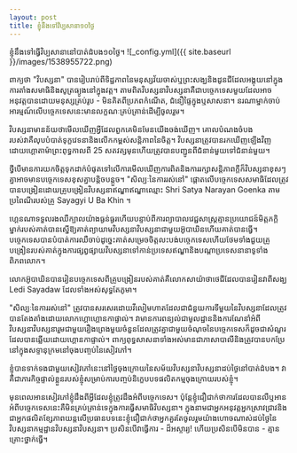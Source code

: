 ```yaml
---
layout: post
title: ខ្ញុំនឹង​ទៅវិប្បសានា១០ថ្ងៃ
---
```


ខ្ញុំនឹង​ទៅ​ធ្វើ​វិប្បសានានៅបាត់​ដំបង​១០ថ្ងៃ។
![_config.yml]({{ site.baseurl }}/images/1538955722.png)

ពាក្យថា "វិបស្សនា" បានរៀបរាប់ពីទិដ្ឋភាពនៃមនុស្សវ័យចាស់ឬព្រះសង្ឃនិងដូនជីដែលអង្គុយនៅក្នុងការតាំងសមាធិនិងសូត្រធ្យូងនៅក្នុងវត្ត។ តាមពិតវិបស្សនាវិបស្សនាគឺជាបច្ចេកទេសមួយដែលអាចអនុវត្តបានដោយមនុស្សគ្រប់រូប - មិនគិតពីប្រភពកំណើត, ជំនឿផ្ទៃក្នុងឬសាសនា។ នរណាម្នាក់ចាប់អារម្មណ៍លើបច្ចេកទេសនេះមានលក្ខណៈគ្រប់គ្រាន់ដើម្បីចូលរួម។

វិបស្សនាមានន័យថាមើលឃើញអ្វីដែលពួកគេមិនមែនយើងចង់ឃើញ។ គោលបំណងចំបងរបស់វាគឺលុបបំបាត់ទុក្ខវេទនានិងលើកកម្ពស់សន្តិភាពនៃចិត្ត។ វិបស្សនាត្រូវបានរកឃើញឡើងវិញដោយហ្គោតាម៉ាព្រះពុទ្ធកាលពី 25 សតវត្សមុនហើយត្រូវបានបញ្ជូនពីជំនាន់មួយទៅជំនាន់មួយ។

ថ្វីបើមានការយកចិត្តទុកដាក់បំផុតទៅលើការមើលឃើញការពិតនិងការរក្សាសន្តិភាពក្តីក៏វិបស្សនាខុសៗគ្នាអាចមានបច្ចេកទេសខុសគ្នាបន្តិចបន្តួច។ "សិល្បៈនៃការរស់នៅ" ផ្តោតលើបច្ចេកទេសសមាធិដែលត្រូវបានបង្រៀនដោយគ្រូបង្រៀនវិបស្សនាឥណ្ឌាឥណ្ឌាឈ្មោះ Shri Satya Narayan Goenka តាមប្រពៃណីរបស់គ្រូ Sayagyi U Ba Khin ។

ហ្គេនណាទទួលរងឈឺក្បាលយ៉ាងធ្ងន់ធ្ងរហើយបន្ទាប់ពីការព្យាបាលវេជ្ជសាស្ត្រគ្មានប្រយោជន៍មិត្តភក្តិម្នាក់របស់គាត់បានស្នើឱ្យគាត់ព្យាយាមវិបស្សនាវិបស្សនាជាមួយអ៊ូបាឃិនហើយគាត់បានធ្វើ។ បច្ចេកទេសបានបំបាត់ការឈឺចាប់ដូច្នេះគាត់សម្រេចចិត្តលះបង់បច្ចេកទេសហើយថែមទាំងជួយគ្រូបង្រៀនរបស់គាត់ក្នុងការផ្សព្វផ្សាយវិបស្សនាទៅកាន់ប្រទេសឥណ្ឌានិងបណ្តាប្រទេសនានាទូទាំងពិភពលោក។

លោកអ៊ូបាឃិនបានរៀនបច្ចេកទេសពីគ្រូបង្រៀនរបស់គាត់គឺលោកសាយ៉ាថាថេជីដែលបានរៀនវាពីសង្ឃ Ledi Sayadaw ដែលទាំងអស់សុទ្ធតែភូមា។

"សិល្បៈនៃការរស់នៅ" ត្រូវបានសរសេរដោយវីលៀមហាតដែលជាជំនួយការទីមួយនៃវិបស្សនាដែលត្រូវបានតែងតាំងដោយលោកហ្គោហ្គោនកាផ្ទាល់។ វាមានការពន្យល់ជាមូលដ្ឋាននិងការណែនាំអំពីវិបស្សនាវិបស្សនារួមជាមួយរឿងព្រេងមួយចំនួនដែលត្រូវគ្នាជាមួយចំណុចនៃបច្ចេកទេសក៏ដូចជាសំណួរដែលបានឆ្លើយដោយហ្គោនកាផ្ទាល់។ ពាក្យពុទ្ធសាសនាទាំងអស់មានជាភាសាបាលីនិងត្រូវបានបកប្រែនៅក្នុងសទ្ទានុក្រមនៅចុងបញ្ចប់នៃសៀវភៅ។

ខ្ញុំបានទាក់ទងជាមួយសៀវភៅនេះនៅថ្ងៃចុងក្រោយនៃសម័យវិបស្សនាវិបស្សនាដប់ថ្ងៃនៅបាត់ដំបង។ វាគឺជាភារកិច្ចផ្ទាល់ខ្លួនរបស់ខ្ញុំសម្រាប់ការបញ្ចប់និក្ខេបបទផលិតកម្មចុងក្រោយរបស់ខ្ញុំ។

មុនពេលអានសៀវភៅខ្ញុំដឹងពីអ្វីដែលខ្ញុំត្រូវដឹងអំពីបច្ចេកទេស។ ប៉ុន្តែខ្ញុំជឿជាក់ថាការដែលបានលឺឬអានអំពីបច្ចេកទេសនេះគឺមិនគ្រប់គ្រាន់ទេក្នុងការធ្វើសមាធិវិបស្សនា។
ក្នុងនាមជាអ្នកអនុវត្តអ្នកស្រាវជ្រាវនិងជាអ្នកផលិតខ្សែភាពយន្តលើប្រធានបទនេះខ្ញុំជឿជាក់ថាអ្នកគួរតែចូលរួមយ៉ាងហោចណាស់ដប់ថ្ងៃនៃវិបស្សនាកម្មដ្ឋានវិបស្សនាវិបស្សនា។ ប្រសិនបើវាធ្វើការ - ដ៏អស្ចារ្យ! ហើយប្រសិនបើមិនបាន - គ្មានគ្រោះថ្នាក់ធ្វើ។
